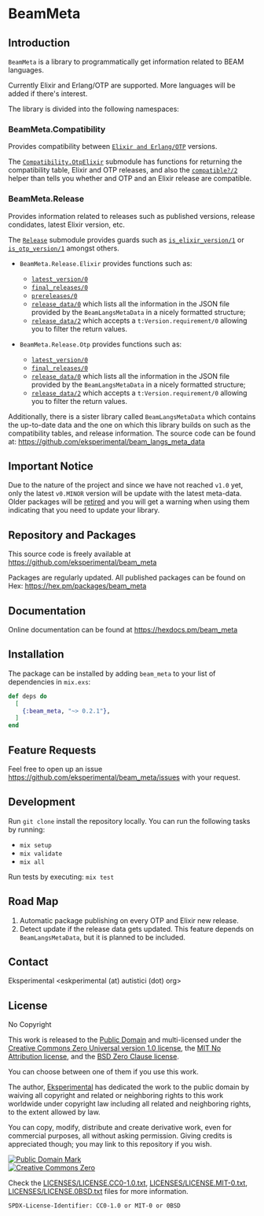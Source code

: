 # BeamMeta

## Introduction

`BeamMeta` is a library to programmatically get information related to BEAM languages.

Currently Elixir and Erlang/OTP are supported. More languages will be added if there's interest.

The library is divided into the following namespaces:

### BeamMeta.Compatibility

Provides compatibility between [`Elixir and Erlang/OTP`](`BeamMeta.Compatibility.OtpElixir`) versions.

The [`Compatibility.OtpElixir`](`BeamMeta.Compatibility.OtpElixir`) submodule has functions for returning the compatibility table, Elixir and OTP releases, and also the [`compatible?/2`](`BeamMeta.Compatibility.OtpElixir.compatible?/2`) helper than tells you whether and OTP and an Elixir release are compatible.

### BeamMeta.Release

Provides information related to releases such as published versions, release condidates, latest Elixir version, etc.

The [`Release`](`BeamMeta.Release`) submodule provides guards such as [`is_elixir_version/1`](`BeamMeta.Release.is_elixir_version/1`) or [`is_otp_version/1`](`BeamMeta.Release.is_otp_version/1`) amongst others.

- `BeamMeta.Release.Elixir` provides functions such as:
  - [`latest_version/0`](`BeamMeta.Release.Elixir.latest_version/0`)
  - [`final_releases/0`](`BeamMeta.Release.Elixir.final_releases/0`)
  - [`prereleases/0`](`BeamMeta.Release.Elixir.prereleases/0`)
  - [`release_data/0`](`BeamMeta.Release.Elixir.release_data/0`) which lists all the information in the JSON file provided by the `BeamLangsMetaData` in a nicely formatted structure;
  - [`release_data/2`](`BeamMeta.Release.Elixir.release_data/2`) which accepts a `t:Version.requirement/0` allowing you to filter the return values.

- `BeamMeta.Release.Otp` provides functions such as:
  - [`latest_version/0`](`BeamMeta.Release.Otp.latest_version/0`)
  - [`final_releases/0`](`BeamMeta.Release.Otp.final_releases/0`)
  - [`release_data/0`](`BeamMeta.Release.Otp.release_data/0`) which lists all the information in the JSON file provided by the `BeamLangsMetaData` in a nicely formatted structure;
  - [`release_data/2`](`BeamMeta.Release.Otp.release_data/2`) which accepts a `t:Version.requirement/0` allowing you to filter the return values.

Additionally, there is a sister library called `BeamLangsMetaData` which contains the
up-to-date data and the one on which this library builds on such as the compatibility tables,
and release information. The source code can be found at: <https://github.com/eksperimental/beam_langs_meta_data>


## Important Notice

Due to the nature of the project and since we have not reached `v1.0` yet, only the latest `v0.MINOR` version will be update with the latest meta-data. Older packages will be [retired](`Mix.Tasks.Hex.Retire`) and you will get a warning when using them indicating that you need to update your library.

## Repository and Packages

This source code is freely available at <https://github.com/eksperimental/beam_meta>

Packages are regularly updated.
All published packages can be found on Hex: <https://hex.pm/packages/beam_meta>


## Documentation

Online documentation can be found at <https://hexdocs.pm/beam_meta>


## Installation

The package can be installed by adding `beam_meta` to your list of dependencies in `mix.exs`:

```elixir
def deps do
  [
    {:beam_meta, "~> 0.2.1"},
  ]
end
```


## Feature Requests

Feel free to open up an issue <https://github.com/eksperimental/beam_meta/issues> with your request.


## Development

Run `git clone` install the repository locally. You can run the following tasks by running:

- `mix setup`
- `mix validate`
- `mix all`

Run tests by executing:
`mix test`


## Road Map

1. Automatic package publishing on every OTP and Elixir new release.
2. Detect update if the release data gets updated. This feature depends on `BeamLangsMetaData`, but it is planned to be included.

## Contact

Eksperimental <eskperimental (at) autistici (dot) org>


## License

No Copyright

This work is released to the
[Public Domain](https://creativecommons.org/publicdomain/mark/1.0/) and multi-licensed under the
[Creative Commons Zero Universal version 1.0 license](https://creativecommons.org/publicdomain/zero/1.0/),
the [MIT No Attribution license](https://spdx.org/licenses/MIT-0.html),
and the [BSD Zero Clause license](https://opensource.org/licenses/0BSD).

You can choose between one of them if you use this work.

The author, [Eksperimental](https://github.com/eksperimental) has dedicated the work to the
public domain by waiving all copyright and related or neighboring rights to this work worldwide
under copyright law including all related and neighboring rights, to the extent allowed by law.

You can copy, modify, distribute and create derivative work, even for commercial purposes, all
without asking permission. Giving credits is appreciated though;
you may link to this repository if you wish.

<p xmlns:dct="https://purl.org/dc/terms/">
  <a rel="license" href="https://creativecommons.org/publicdomain/mark/1.0/">
    <img src="https://i.creativecommons.org/p/mark/1.0/88x31.png"
       style="border-style: none;" alt="Public Domain Mark" />
  </a><br />
  <a rel="license"
     href="https://creativecommons.org/publicdomain/zero/1.0/">
    <img src="https://i.creativecommons.org/p/zero/1.0/88x31.png" style="border-style: none;" alt="Creative Commons Zero" />
  </a>
</p>

Check the [LICENSES/LICENSE.CC0-1.0.txt](LICENSES/LICENSE.CC0-1.0.txt),
[LICENSES/LICENSE.MIT-0.txt](LICENSES/LICENSE.MIT-0.txt),
[LICENSES/LICENSE.0BSD.txt](LICENSES/LICENSE.0BSD.txt) files for more information.

`SPDX-License-Identifier: CC0-1.0 or MIT-0 or 0BSD`
